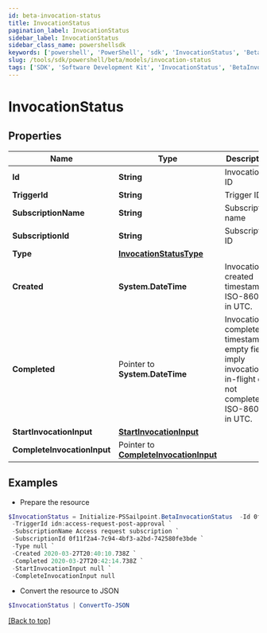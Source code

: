 ```yaml
---
id: beta-invocation-status
title: InvocationStatus
pagination_label: InvocationStatus
sidebar_label: InvocationStatus
sidebar_class_name: powershellsdk
keywords: ['powershell', 'PowerShell', 'sdk', 'InvocationStatus', 'BetaInvocationStatus'] 
slug: /tools/sdk/powershell/beta/models/invocation-status
tags: ['SDK', 'Software Development Kit', 'InvocationStatus', 'BetaInvocationStatus']
---
```



# InvocationStatus

## Properties

Name | Type | Description | Notes
------------ | ------------- | ------------- | -------------
**Id** |  **String** | Invocation ID | [required]
**TriggerId** |  **String** | Trigger ID | [required]
**SubscriptionName** |  **String** | Subscription name | [required]
**SubscriptionId** |  **String** | Subscription ID | [required]
**Type** |  [**InvocationStatusType**](invocation-status-type) |  | [required]
**Created** |  **System.DateTime** | Invocation created timestamp. ISO-8601 in UTC. | [required]
**Completed** |  Pointer to **System.DateTime** | Invocation completed timestamp; empty fields imply invocation is in-flight or not completed. ISO-8601 in UTC. | [optional] 
**StartInvocationInput** |  [**StartInvocationInput**](start-invocation-input) |  | [required]
**CompleteInvocationInput** |  Pointer to [**CompleteInvocationInput**](complete-invocation-input) |  | [optional] 

## Examples

- Prepare the resource
```powershell
$InvocationStatus = Initialize-PSSailpoint.BetaInvocationStatus  -Id 0f11f2a4-7c94-4bf3-a2bd-742580fe3bde `
 -TriggerId idn:access-request-post-approval `
 -SubscriptionName Access request subscription `
 -SubscriptionId 0f11f2a4-7c94-4bf3-a2bd-742580fe3bde `
 -Type null `
 -Created 2020-03-27T20:40:10.738Z `
 -Completed 2020-03-27T20:42:14.738Z `
 -StartInvocationInput null `
 -CompleteInvocationInput null
```

- Convert the resource to JSON
```powershell
$InvocationStatus | ConvertTo-JSON
```


[[Back to top]](#) 

